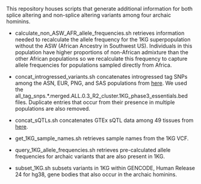 This repository houses scripts that generate additional information for both splice altering and non-splice altering variants among four archaic hominins.

- calculate_non_ASW_AFR_allele_frequencies.sh retrieves information needed to recalculate the allele frequency for the 1KG superpopulation without the ASW (African Ancestry in Southwest US). Individuals in this population have higher proportions of non-African admixture than the other African populations so we recalculate this frequency to capture allele frequencies for populations sampled directly from Africa.

- concat_introgressed_variants.sh concatenates introgressed tag SNPs among the ASN, EUR, PNG, and SAS populations from [here](https://drive.google.com/drive/folders/0B9Pc7_zItMCVM05rUmhDc0hkWmc?resourcekey=0-zwKyJGRuooD9bWPRZ0vBzQ). We used the all_tag_snps.*.merged.ALL.0.3_R2_cluster.1KG_phase3_essentials.bed files. Duplicate entries that occur from their presence in multiple populations are also removed.

- concat_sQTLs.sh concatenates GTEx sQTL data among 49 tissues from [here](https://storage.googleapis.com/gtex_analysis_v8/single_tissue_qtl_data/GTEx_Analysis_v8_sQTL.tar). 

- get_1KG_sample_names.sh retrieves sample names from the 1KG VCF.

- query_1KG_allele_frequencies.sh retrieves pre-calculated allele frequencies for archaic variants that are also present in 1KG.

- subset_1KG.sh subsets variants in 1KG within GENCODE, Human Release 24 for hg38, gene bodies that also occur in the archaic hominins.
